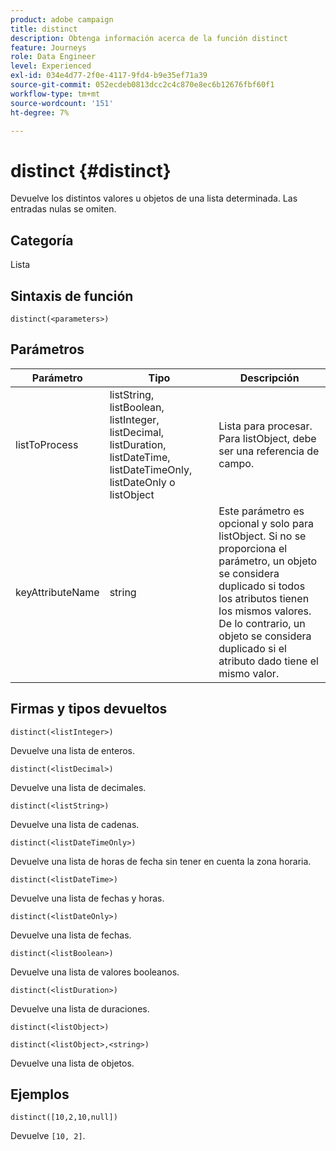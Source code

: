 ```yaml
---
product: adobe campaign
title: distinct
description: Obtenga información acerca de la función distinct
feature: Journeys
role: Data Engineer
level: Experienced
exl-id: 034e4d77-2f0e-4117-9fd4-b9e35ef71a39
source-git-commit: 052ecdeb0813dcc2c4c870e8ec6b12676fbf60f1
workflow-type: tm+mt
source-wordcount: '151'
ht-degree: 7%

---
```


# distinct {#distinct}

Devuelve los distintos valores u objetos de una lista determinada. Las entradas nulas se omiten.

## Categoría

Lista

## Sintaxis de función

`distinct(<parameters>)`

## Parámetros

| Parámetro | Tipo | Descripción |
|-----------|------------------|------------------|
| listToProcess | listString, listBoolean, listInteger, listDecimal, listDuration, listDateTime, listDateTimeOnly, listDateOnly o listObject | Lista para procesar. Para listObject, debe ser una referencia de campo. |
| keyAttributeName | string | Este parámetro es opcional y solo para listObject. Si no se proporciona el parámetro, un objeto se considera duplicado si todos los atributos tienen los mismos valores. De lo contrario, un objeto se considera duplicado si el atributo dado tiene el mismo valor. |

## Firmas y tipos devueltos

`distinct(<listInteger>)`

Devuelve una lista de enteros.

`distinct(<listDecimal>)`

Devuelve una lista de decimales.

`distinct(<listString>)`

Devuelve una lista de cadenas.

`distinct(<listDateTimeOnly>)`

Devuelve una lista de horas de fecha sin tener en cuenta la zona horaria.

`distinct(<listDateTime>)`

Devuelve una lista de fechas y horas.

`distinct(<listDateOnly>)`

Devuelve una lista de fechas.

`distinct(<listBoolean>)`

Devuelve una lista de valores booleanos.

`distinct(<listDuration>)`

Devuelve una lista de duraciones.

`distinct(<listObject>)`

`distinct(<listObject>,<string>)`

Devuelve una lista de objetos.


## Ejemplos

`distinct([10,2,10,null])`

Devuelve `[10, 2]`.

